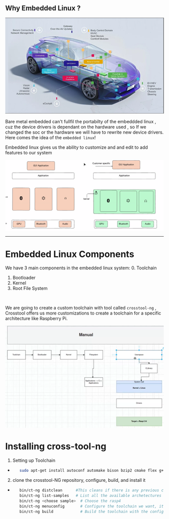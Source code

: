 ## Why Embedded Linux ?

![alt text](./Assets/image2.png)

Bare metal embedded can't fullfil the portabilty of the embeddded linux , cuz the device drivers is dependant on the hardware used , so If we changed the soc or the hardware we will have to rewrite new device drivers. Here comes the idea of the `embedded linux`!

Embedded linux gives us the ability to customize and and edit to add features to our system

![alt text](./Assets/image.png)






---

# Embedded Linux Components
We have 3 main components in the embedded linux system:
0. Toolchain
1. Bootloader
2. Kernel
3. Root File System



<br>

We are going to create a custom toolchain with tool called `crosstool-ng` , Crosstool offers us more customizations to create a toolchain for a specific architecture like Raspberry Pi.

![alt text](./Assets/image3.png)




# Installing cross-tool-ng

1. Setting up Toolchain 
-    ```bash
        sudo apt-get install autoconf automake bison bzip2 cmake flex g++ gawk gcc gettext git gperf help2man libncurses5-dev libstdc++6 libtool libtool-bin make patch python3-dev rsync texinfo unzip wget xz-utils

     ```

2. clone the crosstool-NG repository, configure, build, and install it
-    ```bash
        bin/ct-ng distclean      #This cleans if there is any previous configurations file (.conf)
        bin/ct-ng list-samples   # List all the available archetectures and toolchains supported , we are going to choose the rasp4
        bin/ct-ng <choose sample>  # Choose the rasp4
        bin/ct-ng menuconfig       # Configure the toolchain we want, it will open a menu to choose the OS and C complier and kernel version and more 
        bin/ct-ng build            # Build the toolchain with the configurations , it will take some time
     ```
